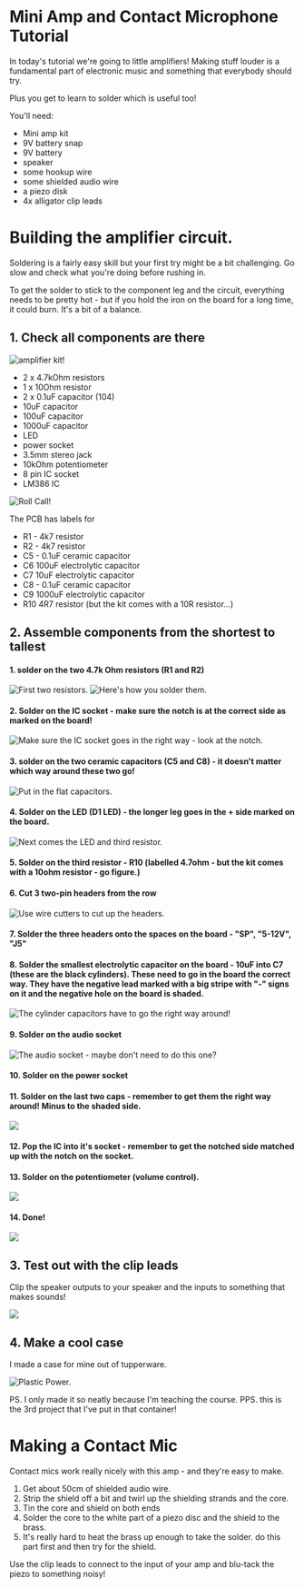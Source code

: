 # Mini Amp and Contact Microphone Tutorial

In today's tutorial we're going to little amplifiers! Making stuff louder is a fundamental part of electronic music and something that everybody should try.

Plus you get to learn to solder which is useful too!

You'll need:

- Mini amp kit
- 9V battery snap
- 9V battery
- speaker
- some hookup wire
- some shielded audio wire
- a piezo disk
- 4x alligator clip leads


# Building the amplifier circuit.

Soldering is a fairly easy skill but your first try might be a bit challenging. Go slow and check what you're doing before rushing in.

To get the solder to stick to the component leg and the circuit, everything needs to be pretty hot - but if you hold the iron on the board for a long time, it could burn. It's a bit of a balance.

## 1. Check all components are there

![amplifier kit!](0-OpenBag.jpg)

- 2 x 4.7kOhm resistors
- 1 x 10Ohm resistor
- 2 x 0.1uF capacitor (104)
- 10uF capacitor
- 100uF capacitor
- 1000uF capacitor
- LED
- power socket
- 3.5mm stereo jack
- 10kOhm potentiometer
- 8 pin IC socket
- LM386 IC

![Roll Call!](1-RollCall.jpg)

The PCB has labels for

- R1 - 4k7 resistor
- R2 - 4k7 resistor
- C5 - 0.1uF ceramic capacitor
- C6 100uF electrolytic capacitor
- C7 10uF electrolytic capacitor
- C8 - 0.1uF ceramic capacitor
- C9 1000uF electrolytic capacitor
- R10 4R7 resistor (but the kit comes with a 10R resistor...)

## 2. Assemble components from the shortest to tallest

#### 1. solder on the two 4.7k Ohm resistors (R1 and R2)

![First two resistors.](2-First2Resistors-Soldered.jpg)
![Here's how you solder them.](2-First2Resistors.jpg)

#### 2. Solder on the IC socket - make sure the notch is at the correct side as marked on the board!

![Make sure the IC socket goes in the right way - look at the notch.](3-ICSocket.jpg)

#### 3.  solder on the two ceramic capacitors (C5 and C8) - it doesn't matter which way around these two go!

![Put in the flat capacitors.](4-CeramicCaps.jpg)

#### 4. Solder on the LED (D1 LED) - the longer leg goes in the + side marked on the board.

![Next comes the LED and third resistor.](6-LEDand3rdResistor.jpg)

#### 5. Solder on the third resistor - R10 (labelled 4.7ohm - but the kit comes with a 10ohm resistor - go figure.)

#### 6. Cut 3 two-pin headers from the row 

![Use wire cutters to cut up the headers.](5-DividingUpHeaders.jpg)

#### 7. Solder the three headers onto the spaces on the board - "SP", "5-12V", "J5"

#### 8. Solder the smallest electrolytic capacitor on the board - 10uF into C7 (these are the black cylinders). These need to go in the board the correct way. They have the negative lead marked with a big stripe with "-" signs on it and the negative hole on the board is shaded.

![The cylinder capacitors have to go the right way around!](7-HeadersAndC7.jpg)

#### 9. Solder on the audio socket

![The audio socket - maybe don't need to do this one?](8-AudioSocket.jpg)

#### 10. Solder on the power socket

#### 11. Solder on the last two caps - remember to get them the right way around! Minus to the shaded side.

![](9-PowerSocket-Caps.jpg)

#### 12. Pop the IC into it's socket - remember to get the notched side matched up with the notch on the socket.

#### 13. Solder on the potentiometer (volume control).

![](10-Potentiometer.jpg)

#### 14. Done!

![](11-Done.jpg)

## 3. Test out with the clip leads

Clip the speaker outputs to your speaker and the inputs to something that makes sounds!

![](12-TestingAlligatorClips.jpg)

## 4. Make a cool case

I made a case for mine out of tupperware.

![Plastic Power.](13-PlasticPower.jpg)

PS. I only made it so neatly because I'm teaching the course.
PPS. this is the 3rd project that I've put in that container!

# Making a Contact Mic

Contact mics work really nicely with this amp - and they're easy to make.

1. Get about 50cm of shielded audio wire.
2. Strip the shield off a bit and twirl up the shielding strands and the core.
3. Tin the core and shield on both ends
4. Solder the core to the white part of a piezo disc and the shield to the brass.
5. It's really hard to heat the brass up enough to take the solder. do this part first and then try for the shield.

Use the clip leads to connect to the input of your amp and blu-tack the piezo to something noisy!
